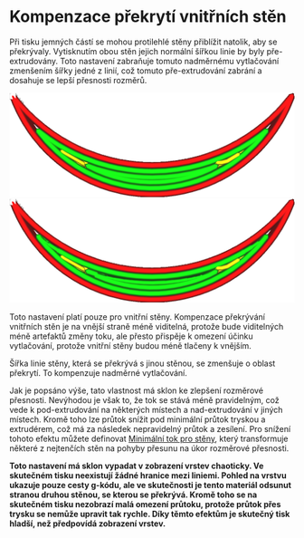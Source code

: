 Kompenzace překrytí vnitřních stěn
====
Při tisku jemných částí se mohou protilehlé stěny přiblížit natolik, aby se překrývaly. Vytisknutím obou stěn jejich normální šířkou linie by byly pře-extrudovány. Toto nastavení zabraňuje tomuto nadměrnému vytlačování zmenšením šířky jedné z linií, což tomuto pře-extrudování zabrání a dosahuje se lepší přesnosti rozměrů.

![Všechny linie jsou vytlačovány v plné šířce a vytvářejí tak část, která bude příliš široká](../../../articles/images/travel_compensate_overlapping_walls_x_enabled_disabled.png)
![Polovina linií snížila svou šířku, což umožňuje přesnější tisk](../../../articles/images/travel_compensate_overlapping_walls_x_enabled_enabled.png)

Toto nastavení platí pouze pro vnitřní stěny. Kompenzace překrývání vnitřních stěn je na vnější straně méně viditelná, protože bude viditelných méně artefaktů změny toku, ale přesto přispěje k omezení účinku vytlačování, protože vnitřní stěny budou méně tlačeny k vnějším.

Šířka linie stěny, která se překrývá s jinou stěnou, se zmenšuje o oblast překrytí. To kompenzuje nadměrné vytlačování.

Jak je popsáno výše, tato vlastnost má sklon ke zlepšení rozměrové přesnosti. Nevýhodou je však to, že tok se stává méně pravidelným, což vede k pod-extrudování na některých místech a nad-extrudování v jiných místech. Kromě toho lze průtok snížit pod minimální průtok tryskou a extrudérem, což má za následek nepravidelný průtok a zesílení. Pro snížení tohoto efektu můžete definovat [Minimální tok pro stěny](wall_min_flow.md), který transformuje některé z nejtenčích stěn na pohyby přesunu na úkor rozměrové přesnosti.

**Toto nastavení má sklon vypadat v zobrazení vrstev chaoticky. Ve skutečném tisku neexistují žádné hranice mezi liniemi. Pohled na vrstvu ukazuje pouze cesty g-kódu, ale ve skutečnosti je tento materiál odsunut stranou druhou stěnou, se kterou se překrývá. Kromě toho se na skutečném tisku nezobrazí malá omezení průtoku, protože průtok přes trysku se nemůže upravit tak rychle. Díky těmto efektům je skutečný tisk hladší, než předpovídá zobrazení vrstev.**